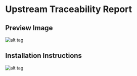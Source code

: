 # Upstream Traceability Report

## Preview Image
![alt tag](https://github.com/JamaSoftware/reports-staging/blob/master/UpstreamTraceability/UpstreamTracePreviewImage.png)

## Installation Instructions
![alt tag](https://github.com/JamaSoftware/reports-staging/blob/master/UpstreamTraceability/UpstreamTrace_Setup.png)
